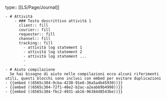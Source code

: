 type:: [[LS/Page/Journal]]

	- # Attivitá
		- ### Testo descrittivo attivitá 1
		  client:: fill
		  courier:: fill
		  requester:: fill
		  channel:: fill
		  tracking:: fill
			- attivitá log statement 1
			- attivitá log statement 2
			- attivitá log statement ...
			-
			-
	- # Aiuto compilazione
	  Se hai bisogno di aiuto nelle compilazioni ecco alcuni riferimenti utili, questi blocchi sono inclusi con embed per evitare duplicazioni
	- {{embed ((6565c304-9cba-4238-91e6-36a5a4b45930))}}
	- {{embed ((6565c304-72f1-40e2-b2ac-a2eab69b4998))}}
	- {{embed ((6565c304-fbc2-4931-ab16-96384d8543be))}}